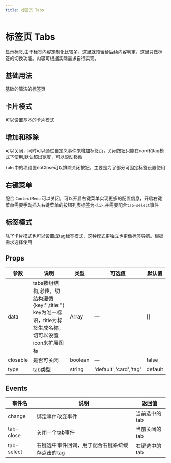```yaml
---
title: 标签页 Tabs
---
```


<f-back-top></f-back-top>

# 标签页 Tabs

显示标签,由于标签内容定制化比较多，这里就预留给后续内容判定，这里只做标签的切换功能。内容可根据实际需求自行实现。

## 基础用法

基础的简洁的标签页

<preview path="./demo/Tabs/Basic.vue"></preview>

## 卡片模式

可以设置基本的卡片模式

<preview path="./demo/Tabs/Card.vue"></preview>

## 增加和移除

可以关闭，同时可以通过自定义事件来增加标签页，关闭按钮只能在card和tag模式下使用,默认超出宽度，可以滚动移动

`tabs`中的项设置noClose可以排除关闭按钮，主要是为了部分可固定标签设置使用

<preview path="./demo/Tabs/Add.vue"></preview>

## 右键菜单

配合 `ContextMenu` 可以关闭，可以开启右键菜单实现更多的配置信息，开启右键菜单需要手动插入右键菜单的按钮列表标签为`<li>`,并需要配合`tab-select`事件

<preview path="./demo/Tabs/ContextMenu.vue"></preview>

## 标签模式

除了卡片模式也可以设置成tag标签模式，这种模式更独立也更像标签导航。根据需求选择使用

<preview path="./demo/Tabs/TagType.vue"></preview>

## Props

| 参数     | 说明                                                                                                        | 类型    | 可选值                 | 默认值  |
| -------- | ----------------------------------------------------------------------------------------------------------- | ------- | ---------------------- | ------- |
| data     | tabs数组结构,必传，切结构遵循{key:'',title:''} key为唯一标识，title为标签生成名称，切可以设置icon来扩展图标 | Array   | —                      | []      |
| closable | 是否可关闭                                                                                                  | boolean | —                      | false   |
| type     | tab类型                                                                                                     | string  | 'default','card','tag' | default |

## Events

| 事件名     | 说明                                            | 返回值        |
| ---------- | ----------------------------------------------- | ------------- |
| change     | 绑定事件改变事件                                | 当前选中的tab |
| tab-close  | 关闭一个tab事件                                 | 当前关闭的tab |
| tab-select | 右键选中事件回调，用于配合右键系统缓存点击的tag | 右键选中的tab |

